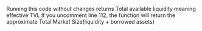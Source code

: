 Running this code without changes returns Total available liquidity meaning effective TVL
If you uncomment line 112, the function will return the approximate Total Market Size(liquidity + borrowed assets)
